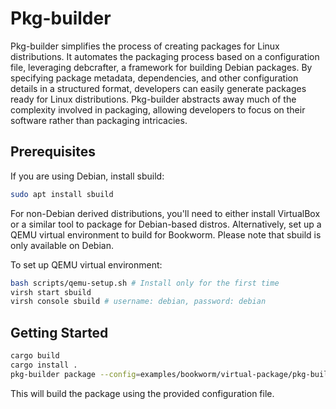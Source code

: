 # Pkg-builder

Pkg-builder simplifies the process of creating packages for Linux distributions. It automates the packaging process based on a configuration file, leveraging debcrafter, a framework for building Debian packages. By specifying package metadata, dependencies, and other configuration details in a structured format, developers can easily generate packages ready for Linux distributions. Pkg-builder abstracts away much of the complexity involved in packaging, allowing developers to focus on their software rather than packaging intricacies.

## Prerequisites

If you are using Debian, install sbuild:

```bash
sudo apt install sbuild
```

For non-Debian derived distributions, you'll need to either install VirtualBox or a similar tool to package for Debian-based distros. Alternatively, set up a QEMU virtual environment to build for Bookworm. Please note that sbuild is only available on Debian.

To set up QEMU virtual environment:

```bash
bash scripts/qemu-setup.sh # Install only for the first time
virsh start sbuild
virsh console sbuild # username: debian, password: debian 
```

## Getting Started

```bash
cargo build 
cargo install . 
pkg-builder package --config=examples/bookworm/virtual-package/pkg-builder.toml
```

This will build the package using the provided configuration file.


